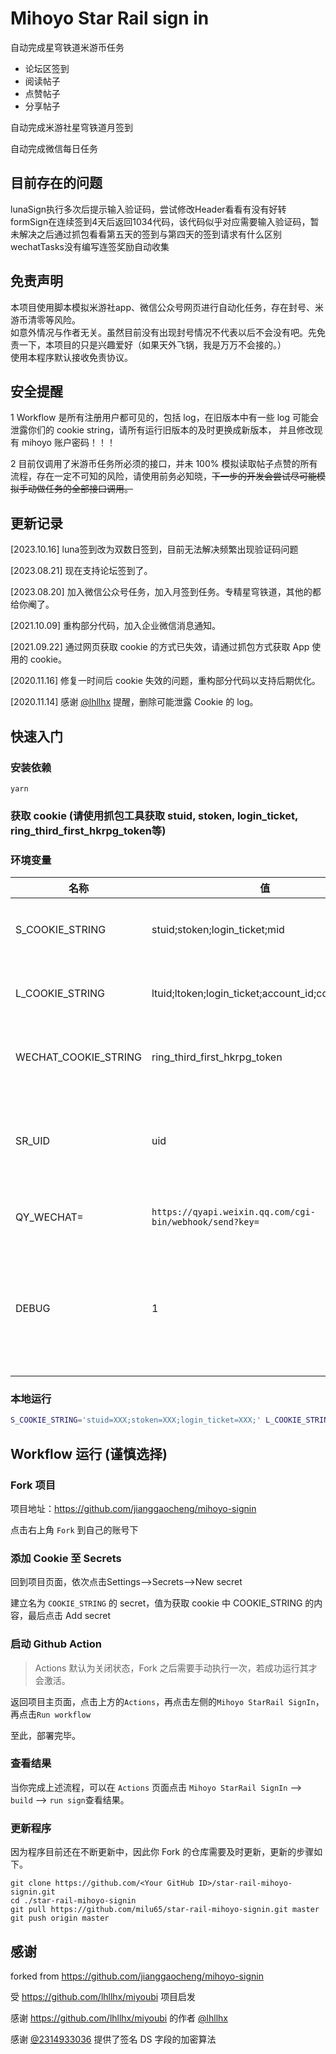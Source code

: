 # Mihoyo Star Rail sign in

自动完成星穹铁道米游币任务
- 论坛区签到
- 阅读帖子
- 点赞帖子
- 分享帖子

自动完成米游社星穹铁道月签到

自动完成微信每日任务

## 目前存在的问题
lunaSign执行多次后提示输入验证码，尝试修改Header看看有没有好转  
formSign在连续签到4天后返回1034代码，该代码似乎对应需要输入验证码，暂未解决之后通过抓包看看第五天的签到与第四天的签到请求有什么区别
wechatTasks没有编写连签奖励自动收集

## 免责声明
本项目使用脚本模拟米游社app、微信公众号网页进行自动化任务，存在封号、米游币清零等风险。   
如意外情况与作者无关。虽然目前没有出现封号情况不代表以后不会没有吧。先免责一下，本项目的只是兴趣爱好（如果天外飞锅，我是万万不会接的。）   
使用本程序默认接收免责协议。   

## 安全提醒  
1 Workflow 是所有注册用户都可见的，包括 log，在旧版本中有一些 log 可能会泄露你们的 cookie string，请所有运行旧版本的及时更换成新版本，
并且修改现有 mihoyo 账户密码！！！

2 目前仅调用了米游币任务所必须的接口，并未 100% 模拟读取帖子点赞的所有流程，存在一定不可知的风险，请使用前务必知晓，~~下一步的开发会尝试尽可能模拟手动做任务的全部接口调用。~~

## 更新记录
[2023.10.16] luna签到改为双数日签到，目前无法解决频繁出现验证码问题

[2023.08.21] 现在支持论坛签到了。

[2023.08.20] 加入微信公众号任务，加入月签到任务。专精星穹铁道，其他的都给你阉了。

[2021.10.09] 重构部分代码，加入企业微信消息通知。

[2021.09.22] 通过网页获取 cookie 的方式已失效，请通过抓包方式获取 App 使用的 cookie。

[2020.11.16] 修复一时间后 cookie 失效的问题，重构部分代码以支持后期优化。

[2020.11.14] 感谢 [@lhllhx](https://github.com/lhllhx) 提醒，删除可能泄露 Cookie 的 log。

## 快速入门

### 安装依赖
```
yarn
```

### 获取 cookie (请使用抓包工具获取 stuid, stoken, login_ticket, ring_third_first_hkrpg_token等)

### 环境变量
| 名称                   | 值                                                       | 备注                                     |
|----------------------|---------------------------------------------------------|----------------------------------------|
| S_COOKIE_STRING      | stuid;stoken;login_ticket;mid                           | 通过抓包米游社自行获取                            |
| L_COOKIE_STRING      | ltuid;ltoken;login_ticket;account_id;cookie_token       | 通过抓包米游社自行获取                            |
| WECHAT_COOKIE_STRING | ring_third_first_hkrpg_token                            | 通过抓包微信自行获取                             |
| SR_UID               | uid                                                     | 通过抓包米游社POST BODY自行获取                   |
| QY_WECHAT=           | `https://qyapi.weixin.qq.com/cgi-bin/webhook/send?key=` | 企业微信机器人 URL                            |
| DEBUG                | 1                                                       | 默认 info 级别, DEBUG = 1 则开启 debug 级别日志输出 |

### 本地运行
```bash
S_COOKIE_STRING='stuid=XXX;stoken=XXX;login_ticket=XXX;' L_COOKIE_STRING='account_id=XXX; cookie_token=XXX; login_ticket=XXX; ltoken=XXX; ltuid=XXX;' SR_UID='XXX' WECHAT_COOKIE_STRING='ring_third_first_hkrpg_token=XXX' node dist/main.js
```

## Workflow 运行 (谨慎选择)
### Fork 项目  

项目地址：https://github.com/jianggaocheng/mihoyo-signin  

点击右上角 `Fork` 到自己的账号下

### 添加 Cookie 至 Secrets
回到项目页面，依次点击Settings-->Secrets-->New secret

建立名为 `COOKIE_STRING` 的 secret，值为获取 cookie 中 COOKIE_STRING 的内容，最后点击 Add secret

### 启动 Github Action

> Actions 默认为关闭状态，Fork 之后需要手动执行一次，若成功运行其才会激活。

返回项目主页面，点击上方的`Actions`，再点击左侧的`Mihoyo StarRail SignIn`，再点击`Run workflow`

至此，部署完毕。

### 查看结果

当你完成上述流程，可以在 `Actions` 页面点击 `Mihoyo StarRail SignIn` --> `build` --> `run sign`查看结果。

### 更新程序

因为程序目前还在不断更新中，因此你 Fork 的仓库需要及时更新，更新的步骤如下。

```
git clone https://github.com/<Your GitHub ID>/star-rail-mihoyo-signin.git
cd ./star-rail-mihoyo-signin
git pull https://github.com/milu65/star-rail-mihoyo-signin.git master
git push origin master
```

## 感谢
forked from https://github.com/jianggaocheng/mihoyo-signin

受 https://github.com/lhllhx/miyoubi 项目启发  

感谢 https://github.com/lhllhx/miyoubi 的作者 [@lhllhx](https://github.com/lhllhx)  

感谢 [@2314933036](https://github.com/2314933036) 提供了签名 DS 字段的加密算法  
